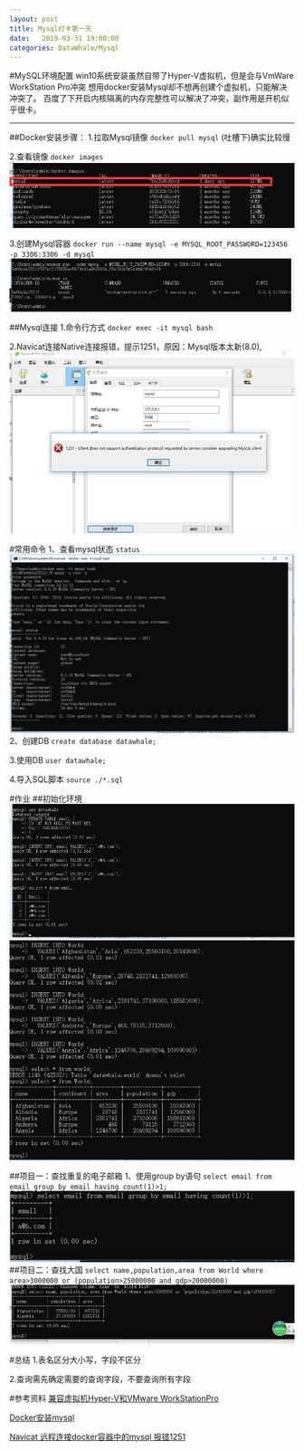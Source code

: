 ```yaml
---
layout: post
title: Mysql打卡第一天
date:   2019-03-31 19:00:00
categories: DataWhale/Mysql
---
```


#MySQL环境配置
	win10系统安装虽然自带了Hyper-V虚拟机，但是会与VmWare WorkStation Pro冲突
	想用docker安装Mysql却不想再创建个虚拟机，只能解决冲突了。
	百度了下开启内核隔离的内存完整性可以解决了冲突，副作用是开机似乎很卡。
***

##Docker安装步骤：
1.拉取Mysql镜像 `docker pull mysql`
    (吐槽下)确实比较慢

2.查看镜像 `docker images`
![](../static/img/20190331/01.png)

3.创建Mysql容器 `docker run --name mysql -e MYSQL_ROOT_PASSWORD=123456 -p 3306:3306 -d mysql`
![](../static/img/20190331/02.png)

##Mysql连接
1.命令行方式 `docker exec -it mysql bash`

2.Navicat连接Native连接报错，提示1251，原因：Mysql版本太新(8.0),
![](../static/img/20190331/03.png)


#常用命令
1、查看mysql状态 `status`
    ![](../static/img/20190331/04.png)
2、创建DB `create database datawhale;`

3.使用DB `user datawhale;`

4.导入SQL脚本 `source ./*.sql`




#作业
##初始化环境
![](../static/img/20190331/07.png)
![](../static/img/20190331/08.png)

##项目一：查找重复的电子邮箱
    1、使用group by语句
    `select email from email group by email having count(1)>1;`
![](../static/img/20190331/09.png)
##项目二：查找大国
    `select name,population,area
    from World
    where area>3000000 or (population>25000000 and gdp>20000000)`
![](../static/img/20190331/10.png)

#总结
1.表名区分大小写，字段不区分

2.查询需先确定需要的查询字段，不要查询所有字段

#参考资料
[兼容虚拟机Hyper-V和VMware WorkStationPro](https://blog.csdn.net/weixin_42453659/article/details/81172770)

[Docker安装mysql](https://www.cnblogs.com/pwc1996/p/5425234.html)

[Navicat 远程连接docker容器中的mysql 报错1251](https://blog.csdn.net/sinat_38345188/article/details/80838098)
